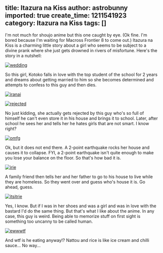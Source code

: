 title: Itazura na Kiss
author: astrobunny
imported: true
create_time: 1211541923
category: Itazura na Kiss
tags: []
---
I'm not much for shoujo anime but this one caught by eye. (Ok fine. I'm bored because I'm waiting for Macross Frontier 8 to come out.) Itazura na Kiss is a charming little story about a girl who seems to be subject to a divine prank where she just gets drowned in rivers of misfortune. Here's the story in a nutshell:  
  
 [![](wp-uploads/2008/05/wedding-300x168.jpg "wedding")](/images/wp-uploads/2008/05/wedding.jpg)  
<!--more-->  
  
So this girl, Kotoko falls in love with the top student of the school for 2 years and dreams about getting married to him so she becomes determined and attempts to confess to this guy and then dies.  
  
 [![](wp-uploads/2008/05/iranai-300x168.jpg "iranai")](/images/wp-uploads/2008/05/iranai.jpg)  
  
 [![](wp-uploads/2008/05/rejected-300x168.jpg "rejected")](/images/wp-uploads/2008/05/rejected.jpg)  
  
No just kidding, she actually gets rejected by this guy who's so full of himself he can't even store it in his house and brings it to school. Later, after school he sees her and tells her he hates girls that are not smart. I know right?  
  
 [![](wp-uploads/2008/05/omfg-300x168.jpg "omfg")](https://www.astrobunny.net/wp-content/uploads/2008/05/omfg.jpg)  
  
Ok, but it does not end there. A 2-point earthquake rocks her house and causes it to collapse. FYI, a 2-point earthquake isn't quite enough to make you lose your balance on the floor. So that's how bad it is.  
  
 [![](wp-uploads/2008/05/irie-300x168.jpg "irie")](https://www.astrobunny.net/wp-content/uploads/2008/05/irie.jpg)  
  
A family friend then tells her and her father to go to his house to live while they are homeless. So they went over and guess who's house it is. Go ahead, guess.  
  
 [![](wp-uploads/2008/05/itsitrie-300x168.jpg "itsitrie")](https://www.astrobunny.net/wp-content/uploads/2008/05/itsitrie.jpg)  
  
Yes, I know. But if I was in her shoes and was a girl and was in love with the bastard I'd do the same thing. But that's what I like about the anime. In any case, this guy is weird. Being able to memorize stuff on first sight is something too uncanny to be called human.  
  
 [![](wp-uploads/2008/05/ewwwtf-300x168.jpg "ewwwtf")](https://www.astrobunny.net/wp-content/uploads/2008/05/ewwwtf.jpg)  
  
And wtf is he eating anyway!? Nattou and rice is like ice cream and chilli sauce... No way...

